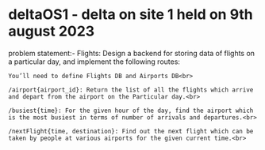 # deltaOS1 - delta on site 1 held on 9th august 2023

problem statement:-
Flights: Design a backend for storing data of flights on a particular day, and implement the following routes:<br>
	
	You’ll need to define Flights DB and Airports DB<br>

	/airport{airport_id}: Return the list of all the flights which arrive and depart from the airport on the Particular day.<br>

	/busiest{time}: For the given hour of the day, find the airport which is the most busiest in terms of number of arrivals and departures.<br>
	
	/nextFlight{time, destination}: Find out the next flight which can be taken by people at various airports for the given current time.<br>
